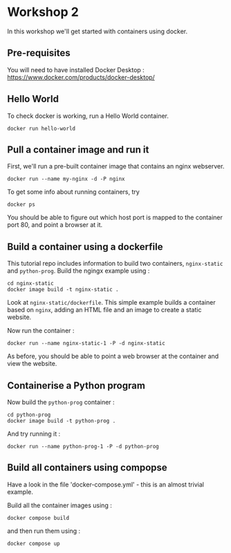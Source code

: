 # Workshop 2

In this workshop we'll get started with containers using docker.

## Pre-requisites

You will need to have installed Docker Desktop :
https://www.docker.com/products/docker-desktop/

## Hello World

To check docker is working, run a Hello World container.

```
docker run hello-world
```

## Pull a container image and run it

First, we'll run a pre-built container image that contains an nginx webserver.

```
docker run --name my-nginx -d -P nginx
```

To get some info about running containers, try 
```
docker ps
```

You should be able to figure out which host port is mapped to the container port 80, and point a browser at it.

## Build a container using a dockerfile

This tutorial repo includes information to build two containers, `nginx-static` and `python-prog`.  Build the ngingx example using :
```
cd nginx-static
docker image build -t nginx-static .
```

Look at `nginx-static/dockerfile`. This simple example builds a container based on `nginx`, adding an HTML file and an image to create a static website.

Now run the container :
```
docker run --name nginx-static-1 -P -d nginx-static
```

As before, you should be able to point a web browser at the container and view the website.

## Containerise a Python program

Now build the `python-prog` container :
```
cd python-prog
docker image build -t python-prog .
```

And try running it :
```
docker run --name python-prog-1 -P -d python-prog
```

## Build all containers using compopse

Have a look in the file 'docker-compose.yml' - this is an almost trivial example.

Build all the container images using :
```
docker compose build
```

and then run them using :
```
docker compose up
```
